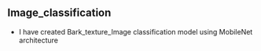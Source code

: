 ## Image_classification
* I have created Bark_texture_Image classification model using MobileNet architecture
